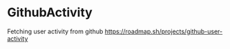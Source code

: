 # GithubActivity
Fetching user activity from github
https://roadmap.sh/projects/github-user-activity
